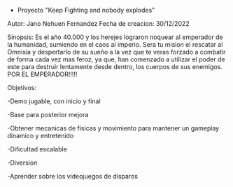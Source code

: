 * Proyecto "Keep Fighting and nobody explodes"

Autor: Jano Nehuen Fernandez
Fecha de creacion: 30/12/2022

Sinopsis:
Es el año 40.000 y los herejes lograron noquear al emperador de la humanidad, sumiendo en el caos al imperio.
Sera tu mision el rescatar al Omnisia y despertarlo de su sueño a la vez que te veras forzado a combatir de forma
cada vez mas feroz, ya que, han comenzado a utilizar el poder de este para destruir lentamente desde dentro, los cuerpos
de sus enemigos.
POR EL EMPERADOR!!!!!

Objetivos: 

-Demo jugable, con inicio y final

-Base para posterior mejora

-Obtener mecanicas de fisicas y movimiento para mantener un gameplay dinamico y entretenido

-Dificultad escalable

-Diversion

-Aprender sobre los videojuegos de disparos

